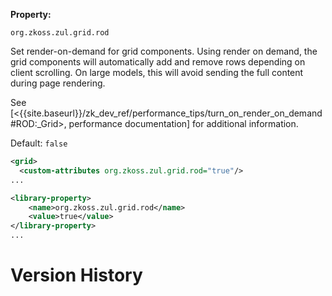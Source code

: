 **Property:**

`org.zkoss.zul.grid.rod`

Set render-on-demand for grid components. Using render on demand, the
grid components will automatically add and remove rows depending on
client scrolling. On large models, this will avoid sending the full
content during page rendering.

See
\[<{{site.baseurl}}/zk_dev_ref/performance_tips/turn_on_render_on_demand#ROD:_Grid>,
performance documentation\] for additional information.

Default: `false`

```xml
<grid>
  <custom-attributes org.zkoss.zul.grid.rod="true"/>
...
```

```xml
<library-property>
    <name>org.zkoss.zul.grid.rod</name>
    <value>true</value>
</library-property>
...
```

# Version History

